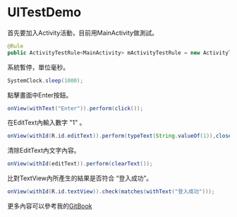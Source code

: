 # UITestDemo

首先要加入Activity活動，目前用MainActivity做測試。

```java
@Rule
public ActivityTestRule<MainActivity> mActivityTestRule = new ActivityTestRule<MainActivity>(MainActivity.class);
```

系統暫停，單位毫秒。

```java
SystemClock.sleep(1000);
```

點擊畫面中Enter按鈕。

```java
onView(withText("Enter")).perform(click());
```

在EditText內輸入數字 "1" 。

```java
onView(withId(R.id.editText)).perform(typeText(String.valueOf(1)),closeSoftKeyboard());
```

清除EditText內文字內容。

```java
onView(withId(editText)).perform(clearText());
```

比對TextView內所產生的結果是否符合 “登入成功”。

```java
onView(withId(R.id.textView)).check(matches(withText("登入成功")));
```
更多內容可以參考我的[GitBook](https://www.gitbook.com/book/taiwan-a-wi/-sofware-engineer-survival-guide/details)
